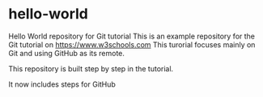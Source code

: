 # hello-world
Hello World repository for Git tutorial
This is an example repository for the Git tutorial on https://www.w3schools.com
This turorial focuses mainly on Git and using GitHub as its remote.

This repository is built step by step in the tutorial.

It now includes steps for GitHub
